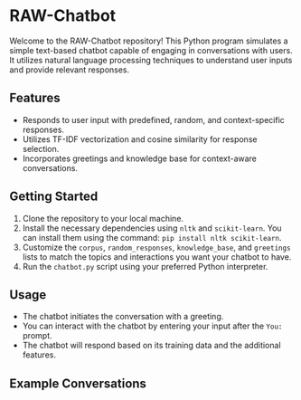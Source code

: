 # RAW-Chatbot


Welcome to the RAW-Chatbot repository! This Python program simulates a simple text-based chatbot capable of engaging in conversations with users. It utilizes natural language processing techniques to understand user inputs and provide relevant responses.

## Features

- Responds to user input with predefined, random, and context-specific responses.
- Utilizes TF-IDF vectorization and cosine similarity for response selection.
- Incorporates greetings and knowledge base for context-aware conversations.

## Getting Started

1. Clone the repository to your local machine.
2. Install the necessary dependencies using `nltk` and `scikit-learn`. You can install them using the command: `pip install nltk scikit-learn`.
3. Customize the `corpus`, `random_responses`, `knowledge_base`, and `greetings` lists to match the topics and interactions you want your chatbot to have.
4. Run the `chatbot.py` script using your preferred Python interpreter.

## Usage

- The chatbot initiates the conversation with a greeting.
- You can interact with the chatbot by entering your input after the `You:` prompt.
- The chatbot will respond based on its training data and the additional features.

## Example Conversations

